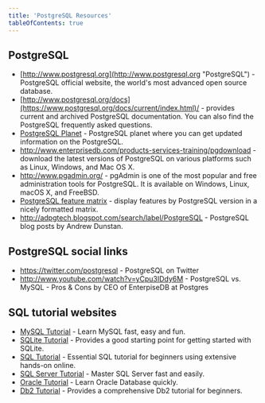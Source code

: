 ```yaml
---
title: 'PostgreSQL Resources'
tableOfContents: true
---
```



## PostgreSQL



- [http://www.postgresql.org](http://www.postgresql.org "PostgreSQL") - PostgreSQL official website, the world's most advanced open source database.
- [http://www.postgresql.org/docs](https://www.postgresql.org/docs/current/index.html)/ - provides current and archived PostgreSQL documentation. You can also find the PostgreSQL frequently asked questions.
- [PostgreSQL Planet](https://planet.postgresql.org/) - PostgreSQL planet where you can get updated information on the PostgreSQL.
- <http://www.enterprisedb.com/products-services-training/pgdownload> - download the latest versions of PostgreSQL on various platforms such as Linux, Windows, and Mac OS X.
- <http://www.pgadmin.org/> - pgAdmin is one of the most popular and free administration tools for PostgreSQL. It is available on Windows, Linux, macOS X, and FreeBSD.
- [PostgreSQL feature matrix](https://www.postgresql.org/about/featurematrix/) - display features by PostgreSQL version in a nicely formatted matrix.
- <http://adpgtech.blogspot.com/search/label/PostgreSQL> - PostgreSQL blog posts by Andrew Dunstan.





## PostgreSQL social links



- <https://twitter.com/postgresql> - PostgreSQL on Twitter
- <http://www.youtube.com/watch?v=yCpu3IDdy6M> - PostgreSQL vs. MySQL - Pros & Cons by CEO of EnterpiseDB at Postgres





## SQL tutorial websites



- [MySQL Tutorial](http://www.mysqltutorial.org/ "MySQL Tutorial") - Learn MySQL fast, easy and fun.
- [SQLite Tutorial](https:/www.sqlitetutorial.net "Db2 Tutorial") - Provides a good starting point for getting started with SQLite.
- [SQL Tutorial](http://www.sqltutorial.org/ "SQL Tutorial") - Essential SQL tutorial for beginners using extensive hands-on online.
- [SQL Server Tutorial](http://www.sqlservertutorial.net/ "SQL Server Tutorial") - Master SQL Server fast and easily.
- [Oracle Tutorial](http://www.oracletutorial.com/ "Oracle Tutorial") - Learn Oracle Database quickly.
- [Db2 Tutorial](https://www.db2tutorial.com/ "Db2 Tutorial") - Provides a comprehensive Db2 tutorial for beginners.


